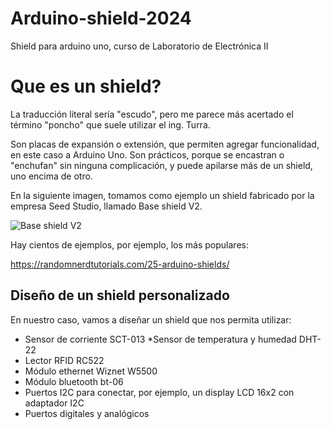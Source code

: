 # Arduino-shield-2024
 Shield para arduino uno, curso de Laboratorio de Electrónica II

# Que es un shield?
La traducción literal sería "escudo", pero me parece más acertado el término "poncho" que suele utilizar el ing. Turra.

Son placas de expansión o extensión, que permiten agregar funcionalidad, en este caso a Arduino Uno. Son prácticos, porque se encastran o "enchufan" sin ninguna complicación, y puede apilarse más de un shield, uno encima de otro.

En la siguiente imagen, tomamos como ejemplo un shield fabricado por la empresa Seed Studio, llamado Base shield V2. 

![Base shield V2](https://github.com/user-attachments/assets/6f486ce3-acbf-40f4-9a94-56f0f19d7d8a)



Hay cientos de ejemplos, por ejemplo, los más populares:

https://randomnerdtutorials.com/25-arduino-shields/

## Diseño de un shield personalizado

En nuestro caso, vamos a diseñar un shield que nos permita utilizar:

* Sensor de corriente SCT-013
*Sensor de temperatura y humedad DHT-22
* Lector RFID  RC522
* Módulo ethernet Wiznet W5500
* Módulo bluetooth bt-06
* Puertos I2C para conectar, por ejemplo, un display LCD 16x2 con adaptador I2C
* Puertos digitales y analógicos
